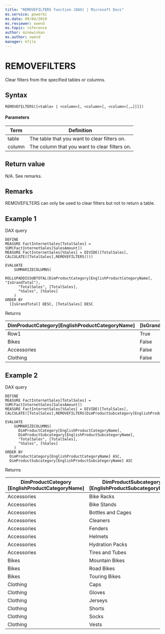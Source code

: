 ```yaml
---
title: "REMOVEFILTERS function (DAX) | Microsoft Docs"
ms.service: powerbi 
ms.date: 09/04/2019
ms.reviewer: owend
ms.topic: reference
author: minewiskan
ms.author: owend
manager: kfile
---
```

# REMOVEFILTERS

Clear filters from the specified tables or columns.
  
## Syntax  
  
```dax
REMOVEFILTERS([<table> | <column>[, <column>[, <column>[,…]]]])
```
  
#### Parameters
  
|Term|Definition|  
|--------|--------------|  
|table|The table that you want to clear filters on. |  
|column|The column that you want to clear filters on.|  
  
## Return value

N/A. See remarks.
  
## Remarks  

REMOVEFILTERS can only be used to clear filters but not to return a table.

## Example 1 

DAX query

```dax
DEFINE
MEASURE FactInternetSales[TotalSales] = SUM(FactInternetSales[SalesAmount])
MEASURE FactInternetSales[%Sales] = DIVIDE([TotalSales], CALCULATE([TotalSales],REMOVEFILTERS()))

EVALUATE
    SUMMARIZECOLUMNS(
      ROLLUPADDISSUBTOTAL(DimProductCategory[EnglishProductCategoryName], "IsGrandTotal"),
      "TotalSales", [TotalSales],
      "%Sales", [%Sales]
    )
ORDER BY
  [IsGrandTotal] DESC, [TotalSales] DESC 
```

Returns

|DimProductCategory[EnglishProductCategoryName] | [IsGrandTotal] |[TotalSales]  |[%Sales]  |
|---------|---------|---------|---------|
|Row1     |   True      |   29358677.2207      |     1    |
|Bikes     |  False       |   28318144.6507      |   0.964557920570538      |
|Accessories    | False        |    700759.96     |   0.023868921434441      |
|Clothing    |  False       |   339772.61      |    0.0115731579950215     |

## Example 2 

DAX query

```dax
DEFINE
MEASURE FactInternetSales[TotalSales] = SUM(FactInternetSales[SalesAmount])
MEASURE FactInternetSales[%Sales] = DIVIDE([TotalSales], CALCULATE([TotalSales],REMOVEFILTERS(DimProductSubcategory[EnglishProductSubcategoryName])))

EVALUATE
    SUMMARIZECOLUMNS(
      DimProductCategory[EnglishProductCategoryName],
	  DimProductSubcategory[EnglishProductSubcategoryName],
      "TotalSales", [TotalSales],
      "%Sales", [%Sales]
    )
ORDER BY
  DimProductCategory[EnglishProductCategoryName] ASC,
  DimProductSubcategory[EnglishProductSubcategoryName] ASC
```

Returns


|DimProductCategory [EnglishProductCategoryName]  |DimProductSubcategory [EnglishProductSubcategoryName]  |[TotalSales]  |[%Sales] |
|---------|---------|---------|---------|
|Accessories     |   Bike Racks      |   39360      |   0.05616759      |
|Accessories     |   Bike Stands      |   39591      |   0.05649723     |
|Accessories     |   Bottles and Cages      |   56798.19      |   0.08105228      |
|Accessories     |   Cleaners      |   7218.6      |   0.0103011      |
|Accessories     |   Fenders      |   46619.58      |   0.06652717      |
|Accessories     |   Helmets     |   225335.6      |   0.3215589      |
|Accessories     |   Hydration Packs      |   40307.67      |   0.05751994      |
|Accessories     |   Tires and Tubes      |   245529.32      |   0.35037578      |
|Bikes     |   Mountain Bikes     |   9952759.564      |   0.35146228      |
|Bikes     |   Road Bikes      |  14520584.04       |   0.51276608      |
|Bikes     |   Touring Bikes      |  3844801.05       |   0.13577164     |
|Clothing     |   Caps      |  19688.1       |   0.05794493      |
|Clothing     |   Gloves      |  35020.7       |   0.10307099      |
|Clothing     |   Jerseys      |  172950.68       |   0.5090189      |
|Clothing     |   Shorts     |  71319.81      |   0.20990453      |
|Clothing     |   Socks      |  5106.32      |   0.01502864      |
|Clothing     |   Vests      |  35687       |   0.10503201      |
